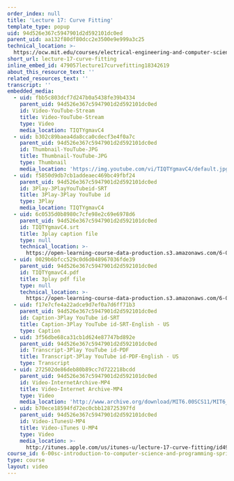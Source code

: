 ```yaml
---
order_index: null
title: 'Lecture 17: Curve Fitting'
template_type: popup
uid: 94d526e367c5947901d2d592101dc0ed
parent_uid: aa132f80df80dcc2e3500e9e999a3c25
technical_location: >-
  https://ocw.mit.edu/courses/electrical-engineering-and-computer-science/6-00sc-introduction-to-computer-science-and-programming-spring-2011/resource-index/lecture-17-curve-fitting
short_url: lecture-17-curve-fitting
inline_embed_id: 479057lecture17curvefitting18342619
about_this_resource_text: ''
related_resources_text: ''
transcript: ''
embedded_media:
  - uid: fbb5c803dcf7d247b0a5438fe39b4334
    parent_uid: 94d526e367c5947901d2d592101dc0ed
    id: Video-YouTube-Stream
    title: Video-YouTube-Stream
    type: Video
    media_location: TIQTYgmavC4
  - uid: b302c89baea4da8cca0cdecf3e4f0a7c
    parent_uid: 94d526e367c5947901d2d592101dc0ed
    id: Thumbnail-YouTube-JPG
    title: Thumbnail-YouTube-JPG
    type: Thumbnail
    media_location: 'https://img.youtube.com/vi/TIQTYgmavC4/default.jpg'
  - uid: f5850d9db7cb1addeaec469bc49fbf24
    parent_uid: 94d526e367c5947901d2d592101dc0ed
    id: 3Play-3PlayYouTubeid-SRT
    title: 3Play-3Play YouTube id
    type: 3Play
    media_location: TIQTYgmavC4
  - uid: 6c0535d0b8980c7cfe98e2c69e6978d6
    parent_uid: 94d526e367c5947901d2d592101dc0ed
    id: TIQTYgmavC4.srt
    title: 3play caption file
    type: null
    technical_location: >-
      https://open-learning-course-data-production.s3.amazonaws.com/6-00sc-introduction-to-computer-science-and-programming-spring-2011/d38f518625238d26f804b8657f77bace_TIQTYgmavC4.srt
  - uid: 0029b6bfcc529c0d6d048967036fde39
    parent_uid: 94d526e367c5947901d2d592101dc0ed
    id: TIQTYgmavC4.pdf
    title: 3play pdf file
    type: null
    technical_location: >-
      https://open-learning-course-data-production.s3.amazonaws.com/6-00sc-introduction-to-computer-science-and-programming-spring-2011/560725b4664a4179c7cc941dd9387f8f_TIQTYgmavC4.pdf
  - uid: f17e7cfe4a22adce9d7ef0a7d6ff71b3
    parent_uid: 94d526e367c5947901d2d592101dc0ed
    id: Caption-3Play YouTube id-SRT
    title: Caption-3Play YouTube id-SRT-English - US
    type: Caption
  - uid: 3f56dbe68ca31cb1d624e87747bd892e
    parent_uid: 94d526e367c5947901d2d592101dc0ed
    id: Transcript-3Play YouTube id-PDF
    title: Transcript-3Play YouTube id-PDF-English - US
    type: Transcript
  - uid: 272502de86deb80b89cc7d722218bcdd
    parent_uid: 94d526e367c5947901d2d592101dc0ed
    id: Video-InternetArchive-MP4
    title: Video-Internet Archive-MP4
    type: Video
    media_location: 'http://www.archive.org/download/MIT6.00SCS11/MIT6_00SCS11_lec17_300k.mp4'
  - uid: b70ece18594fd72ec0cbb128725397fd
    parent_uid: 94d526e367c5947901d2d592101dc0ed
    id: Video-iTunesU-MP4
    title: Video-iTunes U-MP4
    type: Video
    media_location: >-
      http://itunes.apple.com/us/itunes-u/lecture-17-curve-fitting/id499270153?i=110101049
course_id: 6-00sc-introduction-to-computer-science-and-programming-spring-2011
type: course
layout: video
---
```


